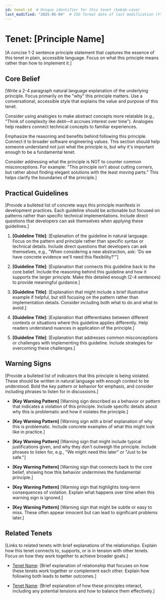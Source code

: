 ```yaml
---
id: tenet-id  # Unique identifier for this tenet (kebab-case)
last_modified: "2025-05-04"  # ISO format date of last modification (YYYY-MM-DD)
---
```


# Tenet: [Principle Name]

[A concise 1-2 sentence principle statement that captures the essence of this tenet in plain, accessible language. Focus on what this principle means rather than how to implement it.]

## Core Belief

[Write a 2-4 paragraph natural language explanation of the underlying principle. Focus primarily on the "why" this principle matters. Use a conversational, accessible style that explains the value and purpose of this tenet.

Consider using analogies to make abstract concepts more relatable (e.g., "Think of complexity like debt—it accrues interest over time"). Analogies help readers connect technical concepts to familiar experiences.

Emphasize the reasoning and benefits behind following this principle. Connect it to broader software engineering values. This section should help someone understand not just what the principle is, but why it's important enough to be a fundamental tenet.

Consider addressing what the principle is NOT to counter common misconceptions. For example: "This principle isn't about cutting corners, but rather about finding elegant solutions with the least moving parts." This helps clarify the boundaries of the principle.]

## Practical Guidelines

[Provide a bulleted list of concrete ways this principle manifests in development practices. Each guideline should be actionable but focused on patterns rather than specific technical implementations. Include direct questions that developers can ask themselves when applying these guidelines.]

1. **[Guideline Title]**: [Explanation of the guideline in natural language. Focus on the pattern and principle rather than specific syntax or technical details. Include direct questions that developers can ask themselves, e.g., "When considering a new abstraction, ask: 'Do we have concrete evidence we'll need this flexibility?'"]

2. **[Guideline Title]**: [Explanation that connects this guideline back to the core belief. Include the reasoning behind this guideline and how it supports the larger principle. Make this detailed enough (2-4 sentences) to provide meaningful guidance.]

3. **[Guideline Title]**: [Explanation that might include a brief illustrative example if helpful, but still focusing on the pattern rather than implementation details. Consider including both what to do and what to avoid.]

4. **[Guideline Title]**: [Explanation that differentiates between different contexts or situations where this guideline applies differently. Help readers understand nuances in application of the principle.]

5. **[Guideline Title]**: [Explanation that addresses common misconceptions or challenges with implementing this guideline. Include strategies for overcoming these challenges.]

## Warning Signs

[Provide a bulleted list of indicators that this principle is being violated. These should be written in natural language with enough context to be understood. Bold the key pattern or behavior for emphasis, and consider including phrases to listen for in discussions.]

- **[Key Warning Pattern]** [Warning sign described as a behavior or pattern that indicates a violation of this principle. Include specific details about why this is problematic and how it violates the principle.]

- **[Key Warning Pattern]** [Warning sign with a brief explanation of why this is problematic. Include concrete examples of what this might look like in practice.]

- **[Key Warning Pattern]** [Warning sign that might include typical justifications given, and why they don't outweigh the principle. Include phrases to listen for, e.g., "We might need this later" or "Just to be safe."]

- **[Key Warning Pattern]** [Warning sign that connects back to the core belief, showing how this behavior undermines the fundamental principle.]

- **[Key Warning Pattern]** [Warning sign that highlights long-term consequences of violation. Explain what happens over time when this warning sign is ignored.]

- **[Key Warning Pattern]** [Warning sign that might be subtle or easy to miss. These often appear innocent but can lead to significant problems later.]

## Related Tenets

[Links to related tenets with brief explanations of the relationships. Explain how this tenet connects to, supports, or is in tension with other tenets. Focus on how they work together to achieve broader goals.]

- [Tenet Name](tenet-filename.md): [Brief explanation of relationship that focuses on how these tenets work together or complement each other. Explain how following both leads to better outcomes.]

- [Tenet Name](tenet-filename.md): [Brief explanation of how these principles interact, including any potential tensions and how to balance them effectively.]